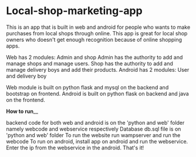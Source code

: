 # Local-shop-marketing-app
This is an app that is built in web and android for people who wants to make purchases from local shops through online. This app is great for local shop owners who doesn't get enough recognition because of online shopping apps.

Web has 2 modules: Admin and shop
Admin has the authority to add and manage shops and manage users.
Shop has the authority to add and manage delivery boys and add their products.
Android has 2 modules: User and delivery boy

Web module is built on python flask and mysql on the backend and bootstrap on frontend. 
Android is built on python flask on backend and java on the frontend.

______How to run________

backend code for both web and android is on the 'python and web' folder namely webcode and webservice respectively
Database db.sql file is on 'python and web' folder
To run the website run wampserver and run the webcode
To run on android, install app on android and run the webservice. Enter the ip from the webservice in the android.
That's it!
